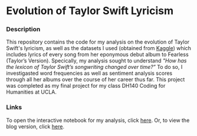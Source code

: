 # Evolution of Taylor Swift Lyricism

### Description
This repository contains the code for my analysis on the evolution of Taylor Swift's lyricism, as well as the datasets I used (obtained from [Kaggle](https://www.kaggle.com/thespacefreak/taylor-swift-song-lyrics-all-albums)) which includes lyrics of every song from her eponymous debut album to Fearless (Taylor’s Version).
Specically, my analysis sought to understand *"How has the lexicon of Taylor Swift’s songwriting changed over time?”* To do so, I investigasted word frequencies as well as sentiment analysis scores through all her albums over the course of her career thus far.
This project was completed as my final project for my class DH140 Coding for Humanities at UCLA. 

### Links
To open the interactive notebook for my analysis, click [here](https://hub.gke2.mybinder.org/user/christyayee-evo--swift-lyricism-6hznvhki/lab/tree/swift.ipynb).
Or, to view the blog version, click [here](https://christyayee.github.io/fastai/2022/03/14/Evolution-of-Taylor-Swift-Lyricism.html).

